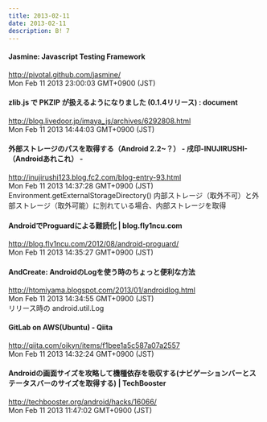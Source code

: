 ```yaml
---
title: 2013-02-11
date: 2013-02-11
description: B! 7
---
```


#### Jasmine: Javascript Testing Framework
http://pivotal.github.com/jasmine/<br>
Mon Feb 11 2013 23:00:03 GMT+0900 (JST)<br>


#### zlib.js で PKZIP が扱えるようになりました (0.1.4リリース) : document
http://blog.livedoor.jp/imaya_js/archives/6292808.html<br>
Mon Feb 11 2013 14:44:03 GMT+0900 (JST)<br>


#### 外部ストレージのパスを取得する（Android 2.2~？） - 戌印-INUJIRUSHI- （Androidあれこれ） - 
http://inujirushi123.blog.fc2.com/blog-entry-93.html<br>
Mon Feb 11 2013 14:37:28 GMT+0900 (JST)<br>
Environment.getExternalStorageDirectory() 内部ストレージ（取外不可）と外部ストレージ（取外可能）に別れている場合、内部ストレージを取得


#### AndroidでProguardによる難読化 | blog.fly1ncu.com
http://blog.fly1ncu.com/2012/08/android-proguard/<br>
Mon Feb 11 2013 14:35:27 GMT+0900 (JST)<br>


#### AndCreate: AndroidのLogを使う時のちょっと便利な方法
http://htomiyama.blogspot.com/2013/01/androidlog.html<br>
Mon Feb 11 2013 14:34:55 GMT+0900 (JST)<br>
リリース時の android.util.Log


#### GitLab on AWS(Ubuntu) - Qiita
http://qiita.com/oikyn/items/f1bee1a5c587a07a2557<br>
Mon Feb 11 2013 14:32:24 GMT+0900 (JST)<br>


#### Androidの画面サイズを攻略して機種依存を吸収する(ナビゲーションバーとステータスバーのサイズを取得する) | TechBooster
http://techbooster.org/android/hacks/16066/<br>
Mon Feb 11 2013 11:47:02 GMT+0900 (JST)<br>


